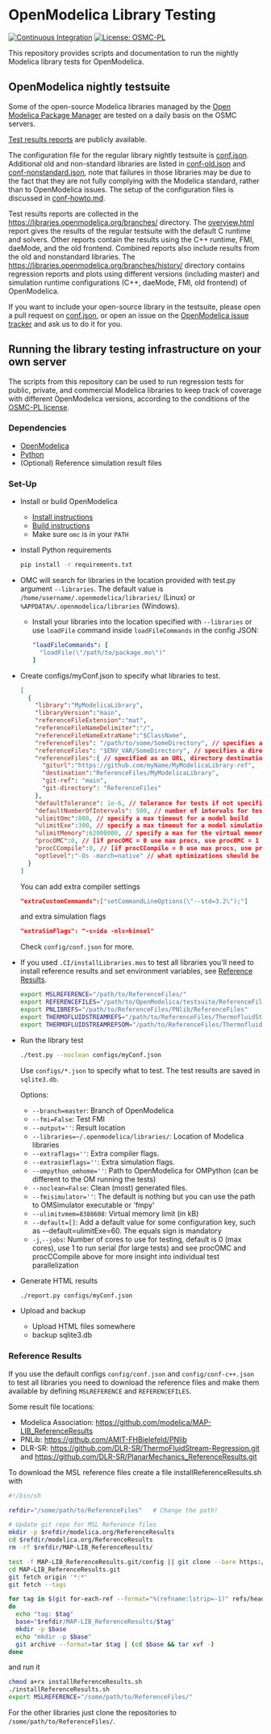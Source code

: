 # OpenModelica Library Testing

[![Continuous Integration](https://github.com/OpenModelica/OpenModelicaLibraryTesting/actions/workflows/test.yml/badge.svg)](https://github.com/OpenModelica/OpenModelicaLibraryTesting/actions/workflows/test.yml)
[![License: OSMC-PL](https://img.shields.io/badge/license-OSMC--PL-lightgrey.svg)](OSMC-License.txt)

This repository provides scripts and documentation to run the nightly Modelica library tests for OpenModelica.

## OpenModelica nightly testsuite

Some of the open-source Modelica libraries managed by the [Open Modelica Package Manager](https://github.com/OpenModelica/OMPackageManager) are tested on a daily basis on the OSMC servers.

[Test results reports](testresults.md#open-source-modelica-library-testing-using-openmodelica) are publicly available.

The configuration file for the regular library nightly testsuite is [conf.json](configs/conf.json). Additional old and non-standard libraries are listed in [conf-old.json](configs/conf-old.json) and [conf-nonstandard.json](configs/conf-nonstandard.json), note that failures in those libraries may be due to the fact that they are not fully complying with the Modelica standard, rather than to OpenModelica issues. The setup of the configuration files is discussed in [conf-howto.md](conf-howto.md).

Test results reports are collected in the https://libraries.openmodelica.org/branches/ directory. The [overview.html](https://libraries.openmodelica.org/branches/overview.html) report gives the results of the regular testsuite with the default C runtime and solvers. Other reports contain the results using the C++ runtime, FMI, daeMode, and the old frontend. Combined reports also include results from the old and nonstandard libraries. The https://libraries.openmodelica.org/branches/history/ directory contains regression reports and plots using different versions (including master) and simulation runtime configurations (C++, daeMode, FMI, old frontend) of OpenModelica.

If you want to include your open-source library in the testsuite, please open a pull request on [conf.json](configs/conf.json), or open an issue on the [OpenModelica issue tracker](https://github.com/OpenModelica/OpenModelica/issues/new/choose) and ask us to do it for you.

## Running the library testing infrastructure on your own server

The scripts from this repository can be used to run regression tests for public, private, and commercial Modelica libraries to keep track of coverage with different OpenModelica versions, according to the conditions of the [OSMC-PL license](OSMC-License.txt).

### Dependencies

  - [OpenModelica](https://openmodelica.org)
  - [Python](https://www.python.org/)
  - (Optional) Reference simulation result files

### Set-Up

  - Install or build OpenModelica
    - [Install instructions](https://openmodelica.org/download/download-linux)
    - [Build instructions](https://github.com/OpenModelica/OpenModelica#readme)
    - Make sure `omc` is in your `PATH`
  - Install Python requirements
    ```bash
    pip install -r requirements.txt
    ```
  - OMC will search for libraries in the location provided with test.py argument `--libraries`.
    The default value is `/home/username/.openmodelica/libraries/` (Linux) or `%APPDATA%/.openmodelica/libraries` (Windows).
    - Install your libraries into the location specified with `--libraries`
      or use `loadFile` command inside `loadFileCommands` in the config JSON:
      ```yml
      "loadFileCommands": [
        "loadFile(\"/path/to/package.mo\")"
      ]
      ```
  - Create configs/myConf.json to specify what libraries to test.
    ```json
    [
      {
        "library":"MyModelicaLibrary",
        "libraryVersion":"main",
        "referenceFileExtension":"mat",
        "referenceFileNameDelimiter":"/",
        "referenceFileNameExtraName":"$ClassName",
        "referenceFiles": "/path/to/some/SomeDirectory", // specifies a directory with the files
        "referenceFiles": "$ENV_VAR/SomeDirectory", // specifies a directory with the files via an env var
        "referenceFiles":{ // specified as an URL, directory destination, git branch and git directory
          "giturl":"https://github.com/myName/MyModelicaLibrary-ref",
          "destination":"ReferenceFiles/MyModelicaLibrary",
          "git-ref": "main",
          "git-directory": "ReferenceFiles"
        },
        "defaultTolerance": 1e-6, // tolerance for tests if not specified by the model, defaults to 1e-6
        "defaultNumberOfIntervals": 500, // number of intervals for tests if not specified by the model, defaults to 500
        "ulimitOmc":800, // specify a max timeout for a model build
        "ulimitExe":300, // specify a max timeout for a model simulation
        "ulimitMemory":62000000, // specify a max for the virtual memory of the running process when building a model
        "procOMC":0, // [if procOMC = 0 use max procs, use procOMC = 1 if not defined, else use the given value] how many CPU cores should be used to run omc (load Modelica libraries in parallel and generate the C code in parallel)
        "procCCompile":0, // [if procCCompile = 0 use max procs, use procCCompile = 1 if not defined, else use the given value] how many CPU cores should be used to compile the generated code
        "optlevel":"-Os -march=native" // what optimizations should be used by the C compiler
      }
    ]
    ```

    You can add extra compiler settings

    ```json
    "extraCustomCommands":["setCommandLineOptions(\"--std=3.2\");"]
    ```
    and extra simulation flags

    ```json
    "extraSimFlags": "-s=ida -nls=kinsol"
    ```

    Check `config/conf.json` for more.
  - If you used `.CI/installLibraries.mos` to test all libraries you'll need to install reference results and set environment variables, see [Reference Results](#reference-results).
    ```bash
    export MSLREFERENCE="/path/to/ReferenceFiles/"
    export REFERENCEFILES="/path/to/OpenModelica/testsuite/ReferenceFiles"
    export PNLIBREFS="/path/to/ReferenceFiles/PNlib/ReferenceFiles"
    export THERMOFLUIDSTREAMREFS="/path/to/ReferenceFiles/ThermofluidStream-main-regression/ReferenceData"
    export THERMOFLUIDSTREAMREFSOM="/path/to/ReferenceFiles/ThermofluidStream-OM-regression/ReferenceData"
    ```

  - Run the library test
    ```bash
    ./test.py --noclean configs/myConf.json
    ```
    Use `configs/*.json` to specify what to test.
    The test results are saved in `sqlite3.db`.

    Options:
      - `--branch=master`: Branch of OpenModelica
      - `--fmi=False`: Test FMI
      - `--output=''`: Result location
      - `--libraries=~/.openmodelica/libraries/`: Location of Modelica libraries
      - `--extraflags=''`: Extra compiler flags.
      - `--extrasimflags=''`: Extra simulation flags.
      - `--ompython_omhome=''`: Path to OpenModelica for OMPython (can be different to the OM running the tests)
      - `--noclean=False`: Clean (most) generated files.
      - `--fmisimulator=''`: The default is nothing but you can use the path to OMSimulator executable or 'fmpy'
      - `--ulimitvmem=8388608`: Virtual memory limit (in kB)
      - `--default=[]`: Add a default value for some configuration key, such as --default=ulimitExe=60. The equals sign is mandatory
      - `-j`,`--jobs`: Number of cores to use for testing, default is 0 (max cores), use 1 to run serial (for large tests) and see procOMC and procCCompile above for more insight into individual test parallelization

  - Generate HTML results
    ```bash
    ./report.py configs/myConf.json
    ```
  - Upload and backup
    - Upload HTML files somewhere
    - backup sqlite3.db

### Reference Results

If you use the default configs `config/conf.json` and
`config/conf-c++.json` to test all libraries you need to
download the reference files and make them available by
defining `MSLREFERENCE` and `REFERENCEFILES`.

Some result file locations:
  - Modelica Association: https://github.com/modelica/MAP-LIB_ReferenceResults
  - PNLib: https://github.com/AMIT-FHBielefeld/PNlib
  - DLR-SR: https://github.com/DLR-SR/ThermoFluidStream-Regression.git and https://github.com/DLR-SR/PlanarMechanics_ReferenceResults.git


To download the MSL reference files create a file
installReferenceResults.sh with
```sh
#!/bin/sh

refdir="/some/path/to/ReferenceFiles"   # Change the path!

# Update git repo for MSL Reference files
mkdir -p $refdir/modelica.org/ReferenceResults
cd $refdir/modelica.org/ReferenceResults
rm -rf $refdir/MAP-LIB_ReferenceResults/

test -f MAP-LIB_ReferenceResults.git/config || git clone --bare https://github.com/modelica/MAP-LIB_ReferenceResults.git MAP-LIB_ReferenceResults.git
cd MAP-LIB_ReferenceResults.git
git fetch origin '*:*'
git fetch --tags

for tag in $(git for-each-ref --format="%(refname:lstrip=-1)" refs/heads/)
do
  echo "tag: $tag"
  base="$refdir/MAP-LIB_ReferenceResults/$tag"
  mkdir -p $base
  echo "mkdir -p $base"
  git archive --format=tar $tag | (cd $base && tar xvf -)
done
```

and run it
```bash
chmod a+rx installReferenceResults.sh
./installReferenceResults.sh
export MSLREFERENCE="/some/path/to/ReferenceFiles/"
```

For the other libraries just clone the repositories to `/some/path/to/ReferenceFiles/`.
